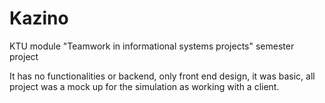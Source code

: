 # Kazino
KTU module "Teamwork in informational systems projects" semester project

It has no functionalities or backend, only front end design, it was basic, all project was a mock up for the simulation as working with a client.
